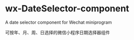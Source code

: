 # wx-DateSelector-component
A date selector component for Wechat miniprogram

可按年、月、周、日选择的微信小程序日期选择器组件
